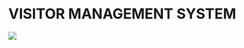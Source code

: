 # VISITOR MANAGEMENT SYSTEM


  ![](https://github.com/andrewakligo/visitor_management_system/blob/main/ASTRO%20VISITOR%20MANAGEMENT%20SYSTEM/nama.png)
  


